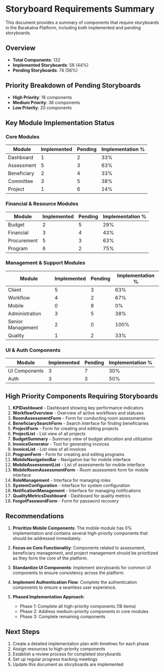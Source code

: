 # Storyboard Requirements Summary

This document provides a summary of components that require storyboards in the Barakatna Platform, including both implemented and pending storyboards.

## Overview

- **Total Components**: 132
- **Implemented Storyboards**: 58 (44%)
- **Pending Storyboards**: 74 (56%)

## Priority Breakdown of Pending Storyboards

- **High Priority**: 18 components
- **Medium Priority**: 36 components
- **Low Priority**: 20 components

## Key Module Implementation Status

### Core Modules

| Module | Implemented | Pending | Implementation % |
|--------|-------------|---------|------------------|
| Dashboard | 1 | 2 | 33% |
| Assessment | 5 | 3 | 63% |
| Beneficiary | 2 | 4 | 33% |
| Committee | 3 | 5 | 38% |
| Project | 1 | 6 | 14% |

### Financial & Resource Modules

| Module | Implemented | Pending | Implementation % |
|--------|-------------|---------|------------------|
| Budget | 2 | 5 | 29% |
| Financial | 3 | 4 | 43% |
| Procurement | 5 | 3 | 63% |
| Program | 6 | 2 | 75% |

### Management & Support Modules

| Module | Implemented | Pending | Implementation % |
|--------|-------------|---------|------------------|
| Client | 5 | 3 | 63% |
| Workflow | 4 | 2 | 67% |
| Mobile | 0 | 8 | 0% |
| Administration | 3 | 5 | 38% |
| Senior Management | 2 | 0 | 100% |
| Quality | 1 | 2 | 33% |

### UI & Auth Components

| Module | Implemented | Pending | Implementation % |
|--------|-------------|---------|------------------|
| UI Components | 3 | 7 | 30% |
| Auth | 3 | 3 | 50% |

## High Priority Components Requiring Storyboards

1. **KPIDashboard** - Dashboard showing key performance indicators
2. **WorkflowOverview** - Overview of active workflows and statuses
3. **RoomAssessmentForm** - Form for conducting room assessments
4. **BeneficiarySearchForm** - Search interface for finding beneficiaries
5. **ProjectForm** - Form for creating and editing projects
6. **ProjectList** - List view of all projects
7. **BudgetSummary** - Summary view of budget allocation and utilization
8. **InvoiceGenerator** - Tool for generating invoices
9. **InvoiceList** - List view of all invoices
10. **ProgramForm** - Form for creating and editing programs
11. **MobileNavigationBar** - Navigation bar for mobile interface
12. **MobileAssessmentList** - List of assessments for mobile interface
13. **MobileRoomAssessmentForm** - Room assessment form for mobile interface
14. **RoleManagement** - Interface for managing roles
15. **SystemConfiguration** - Interface for system configuration
16. **NotificationManagement** - Interface for managing notifications
17. **QualityMetricsDashboard** - Dashboard for quality metrics
18. **ForgotPasswordForm** - Form for password recovery

## Recommendations

1. **Prioritize Mobile Components**: The mobile module has 0% implementation and contains several high-priority components that should be addressed immediately.

2. **Focus on Core Functionality**: Components related to assessment, beneficiary management, and project management should be prioritized as they form the core of the platform.

3. **Standardize UI Components**: Implement storyboards for common UI components to ensure consistency across the platform.

4. **Implement Authentication Flow**: Complete the authentication components to ensure a seamless user experience.

5. **Phased Implementation Approach**: 
   - Phase 1: Complete all high-priority components (18 items)
   - Phase 2: Address medium-priority components in core modules
   - Phase 3: Complete remaining components

## Next Steps

1. Create a detailed implementation plan with timelines for each phase
2. Assign resources to high-priority components
3. Establish a review process for completed storyboards
4. Set up regular progress tracking meetings
5. Update this document as storyboards are implemented
